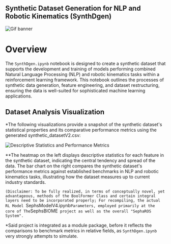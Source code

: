 
## Synthetic Dataset Generation for NLP and Robotic Kinematics (SynthDgen)
![Gif banner](https://github.com/LoQiseaking69/SephsBIOME/blob/master/Docs/Model/Tests/IMG_6859.gif)
# Overview
The `SynthDgen.ipynb` notebook is designed to create a synthetic dataset that supports the development and training of models performing combined Natural Language Processing (NLP) and robotic kinematics tasks within a reinforcement learning framework. This notebook outlines the processes of synthetic data generation, feature engineering, and dataset restructuring, ensuring the data is well-suited for sophisticated machine learning applications.

## Dataset Analysis Visualization

*The following visualizations provide a snapshot of the synthetic dataset's statistical properties and its comparative performance metrics using the generated synthetic_datasetV2.csv:

![Descriptive Statistics and Performance Metrics](https://github.com/LoQiseaking69/SephsBIOME/blob/master/Docs/Model/Tests/IMG_6802.png)

**The heatmap on the left displays descriptive statistics for each feature in the synthetic dataset, indicating the central tendency and spread of the data. The bar chart on the right compares the synthetic dataset's performance metrics against established benchmarks in NLP and robotic kinematics tasks, illustrating how the dataset measures up to current industry standards.


 `(Disclaimer: To be fully realized, in terms of conceptually novel, yet advantageous, methods of the BoolFormer Class and certain integral layers need to be incorporated properly; For recompiling, the actual RL Model `SephsModelV4.ipynb` Parameters, employed primarily at the core of The `SephsBIOME` project as well as the overall "SephaROS System".` 
 
 *Said project is integrated as a module package, before it reflects the comparisons to benchmark metrics in relative fields, as `SynthDgen.ipynb` very strongly attempts to simulate.

      
